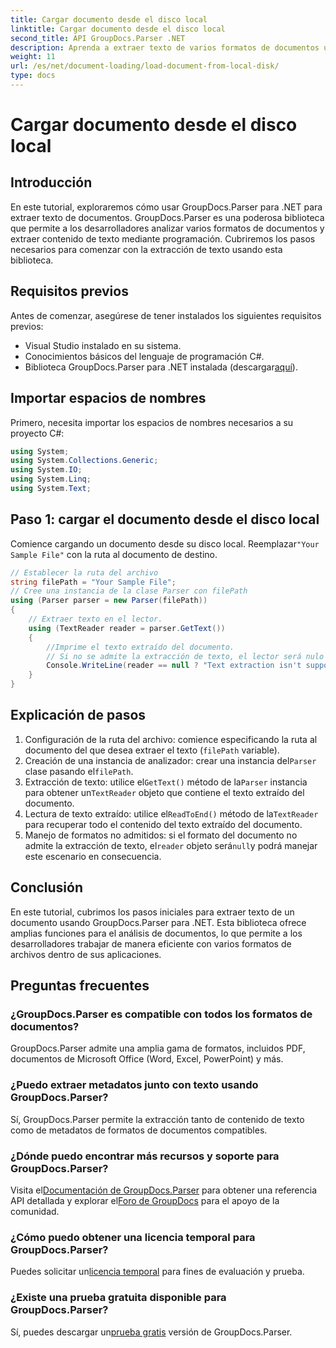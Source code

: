 ```yaml
---
title: Cargar documento desde el disco local
linktitle: Cargar documento desde el disco local
second_title: API GroupDocs.Parser .NET
description: Aprenda a extraer texto de varios formatos de documentos utilizando GroupDocs.Parser para .NET. Extracción de texto fácil y eficiente con C#.
weight: 11
url: /es/net/document-loading/load-document-from-local-disk/
type: docs
---
```

# Cargar documento desde el disco local

## Introducción
En este tutorial, exploraremos cómo usar GroupDocs.Parser para .NET para extraer texto de documentos. GroupDocs.Parser es una poderosa biblioteca que permite a los desarrolladores analizar varios formatos de documentos y extraer contenido de texto mediante programación. Cubriremos los pasos necesarios para comenzar con la extracción de texto usando esta biblioteca.
## Requisitos previos
Antes de comenzar, asegúrese de tener instalados los siguientes requisitos previos:
- Visual Studio instalado en su sistema.
- Conocimientos básicos del lenguaje de programación C#.
-  Biblioteca GroupDocs.Parser para .NET instalada (descargar[aquí](https://releases.groupdocs.com/parser/net/)).

## Importar espacios de nombres
Primero, necesita importar los espacios de nombres necesarios a su proyecto C#:
```csharp
using System;
using System.Collections.Generic;
using System.IO;
using System.Linq;
using System.Text;
```
## Paso 1: cargar el documento desde el disco local
 Comience cargando un documento desde su disco local. Reemplazar`"Your Sample File"` con la ruta al documento de destino.
```csharp
// Establecer la ruta del archivo
string filePath = "Your Sample File";
// Cree una instancia de la clase Parser con filePath
using (Parser parser = new Parser(filePath))
{
    // Extraer texto en el lector.
    using (TextReader reader = parser.GetText())
    {
        //Imprime el texto extraído del documento.
        // Si no se admite la extracción de texto, el lector será nulo
        Console.WriteLine(reader == null ? "Text extraction isn't supported" : reader.ReadToEnd());
    }
}
```
## Explicación de pasos
1. Configuración de la ruta del archivo: comience especificando la ruta al documento del que desea extraer el texto (`filePath` variable).
2.  Creación de una instancia de analizador: crear una instancia del`Parser` clase pasando el`filePath`.
3.  Extracción de texto: utilice el`GetText()` método de la`Parser` instancia para obtener un`TextReader` objeto que contiene el texto extraído del documento.
4.  Lectura de texto extraído: utilice el`ReadToEnd()` método de la`TextReader` para recuperar todo el contenido del texto extraído del documento.
5.  Manejo de formatos no admitidos: si el formato del documento no admite la extracción de texto, el`reader` objeto será`null`y podrá manejar este escenario en consecuencia.

## Conclusión
En este tutorial, cubrimos los pasos iniciales para extraer texto de un documento usando GroupDocs.Parser para .NET. Esta biblioteca ofrece amplias funciones para el análisis de documentos, lo que permite a los desarrolladores trabajar de manera eficiente con varios formatos de archivos dentro de sus aplicaciones.

## Preguntas frecuentes
### ¿GroupDocs.Parser es compatible con todos los formatos de documentos?
GroupDocs.Parser admite una amplia gama de formatos, incluidos PDF, documentos de Microsoft Office (Word, Excel, PowerPoint) y más.
### ¿Puedo extraer metadatos junto con texto usando GroupDocs.Parser?
Sí, GroupDocs.Parser permite la extracción tanto de contenido de texto como de metadatos de formatos de documentos compatibles.
### ¿Dónde puedo encontrar más recursos y soporte para GroupDocs.Parser?
 Visita el[Documentación de GroupDocs.Parser](https://tutorials.groupdocs.com/parser/net/) para obtener una referencia API detallada y explorar el[Foro de GroupDocs](https://forum.groupdocs.com/c/parser/17) para el apoyo de la comunidad.
### ¿Cómo puedo obtener una licencia temporal para GroupDocs.Parser?
 Puedes solicitar un[licencia temporal](https://purchase.groupdocs.com/temporary-license/) para fines de evaluación y prueba.
### ¿Existe una prueba gratuita disponible para GroupDocs.Parser?
 Sí, puedes descargar un[prueba gratis](https://releases.groupdocs.com/) versión de GroupDocs.Parser.